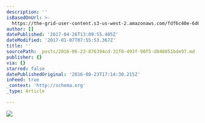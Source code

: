 ```yaml
---
description: ''
isBasedOnUrl: >-
  https://the-grid-user-content.s3-us-west-2.amazonaws.com/fdf6c40e-6d08-44df-a6f5-8caf8b130b2f.jpg
author: []
datePublished: '2017-04-26T13:09:55.405Z'
dateModified: '2017-01-07T07:55:53.367Z'
title: ''
sourcePath: _posts/2016-06-23-876394cd-31f0-493f-90f5-d848051bde97.md
publisher: {}
via: {}
starred: false
datePublishedOriginal: '2016-08-23T17:14:30.215Z'
inFeed: true
_context: 'http://schema.org'
_type: Article

---
```

![](https://the-grid-user-content.s3-us-west-2.amazonaws.com/fdf6c40e-6d08-44df-a6f5-8caf8b130b2f.jpg)